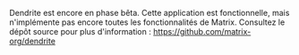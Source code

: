    Dendrite est encore en phase bêta.
   Cette application est fonctionnelle, mais n'implémente pas encore toutes les fonctionnalités de Matrix.
   Consultez le dépôt source pour plus d'information : https://github.com/matrix-org/dendrite
